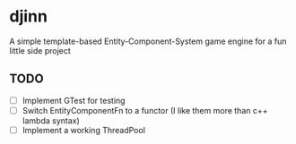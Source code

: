 # djinn
A simple template-based Entity-Component-System game engine for a fun little side project

## TODO
- [ ] Implement GTest for testing
- [ ] Switch EntityComponentFn to a functor (I like them more than c++ lambda syntax)
- [ ] Implement a working ThreadPool
